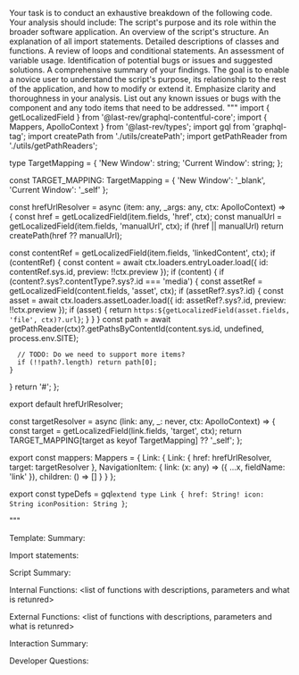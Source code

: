 Your task is to conduct an exhaustive breakdown of the following code. Your analysis should include:
The script's purpose and its role within the broader software application.
An overview of the script's structure.
An explanation of all import statements.
Detailed descriptions of classes and functions.
A review of loops and conditional statements.
An assessment of variable usage.
Identification of potential bugs or issues and suggested solutions.
A comprehensive summary of your findings.
The goal is to enable a novice user to understand the script's purpose, its relationship to the rest of the application, and how to modify or extend it. Emphasize clarity and thoroughness in your analysis.
List out any known issues or bugs with the component and any todo items that need to be addressed.
"""
import { getLocalizedField } from '@last-rev/graphql-contentful-core';
import { Mappers, ApolloContext } from '@last-rev/types';
import gql from 'graphql-tag';
import createPath from './utils/createPath';
import getPathReader from './utils/getPathReaders';

type TargetMapping = {
  'New Window': string;
  'Current Window': string;
};

const TARGET_MAPPING: TargetMapping = {
  'New Window': '_blank',
  'Current Window': '_self'
};

const hrefUrlResolver = async (item: any, _args: any, ctx: ApolloContext) => {
  const href = getLocalizedField(item.fields, 'href', ctx);
  const manualUrl = getLocalizedField(item.fields, 'manualUrl', ctx);
  if (href || manualUrl) return createPath(href ?? manualUrl);

  const contentRef = getLocalizedField(item.fields, 'linkedContent', ctx);
  if (contentRef) {
    const content = await ctx.loaders.entryLoader.load({ id: contentRef.sys.id, preview: !!ctx.preview });
    if (content) {
      if (content?.sys?.contentType?.sys?.id === 'media') {
        const assetRef = getLocalizedField(content.fields, 'asset', ctx);
        if (assetRef?.sys?.id) {
          const asset = await ctx.loaders.assetLoader.load({ id: assetRef?.sys?.id, preview: !!ctx.preview });
          if (asset) {
            return `https:${getLocalizedField(asset.fields, 'file', ctx)?.url}`;
          }
        }
      }
      const path = await getPathReader(ctx)?.getPathsByContentId(content.sys.id, undefined, process.env.SITE);

      // TODO: Do we need to support more items?
      if (!!path?.length) return path[0];
    }
  }
  return '#';
};

export default hrefUrlResolver;

const targetResolver = async (link: any, _: never, ctx: ApolloContext) => {
  const target = getLocalizedField(link.fields, 'target', ctx);
  return TARGET_MAPPING[target as keyof TargetMapping] ?? '_self';
};

export const mappers: Mappers = {
  Link: {
    Link: {
      href: hrefUrlResolver,
      target: targetResolver
    },
    NavigationItem: {
      link: (x: any) => ({ ...x, fieldName: 'link' }),
      children: () => []
    }
  }
};

export const typeDefs = gql`
  extend type Link {
    href: String!
    icon: String
    iconPosition: String
  }
`;

"""

Template:
Summary:
<brief overview of the file and all its major components>

Import statements:
<describe the imports and dependencies>

Script Summary:
<Summary of file>

Internal Functions:
<list of functions with descriptions, parameters and what is retunred>

External Functions:
<list of functions with descriptions, parameters and what is retunred>

Interaction Summary:
<a summary of how the file could interact with the rest of the application>

Developer Questions:
<a list of questions Developers working with this component may have the following questions when debugging>
